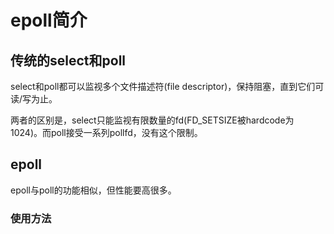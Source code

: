 # epoll简介
## 传统的select和poll
select和poll都可以监视多个文件描述符(file descriptor)，保持阻塞，直到它们可读/写为止。

两者的区别是，select只能监视有限数量的fd(FD_SETSIZE被hardcode为1024)。而poll接受一系列pollfd，没有这个限制。

## epoll
epoll与poll的功能相似，但性能要高很多。

### 使用方法

